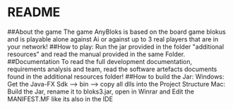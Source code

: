 # README
##About the game
The game AnyBloks is based on the board game blokus and is playable alone against Ai or against up to 3 real players that are in your network!
##How to play:
Run the jar provided in the folder "additional resources" and read the manual provided in the same Folder.
##Documentation
To read the full development documentation, requirements analysis and team, read the software artefacts documents found in the additional resources folder!
##How to build the Jar:
Windows: Get the Java-FX Sdk --> bin --> copy all dlls into the Project Structure
Mac: Build the Jar, rename it to bloks3.jar, open in Winrar and Edit the MANIFEST.MF like its also in the IDE
